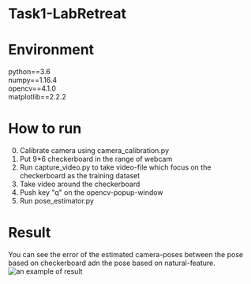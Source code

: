 # Task1-LabRetreat

# Environment 
python==3.6  
numpy==1.16.4  
opencv==4.1.0  
matplotlib==2.2.2  

# How to run
0. Calibrate camera using camera_calibration.py
1. Put 9*6 checkerboard in the range of webcam
2. Run capture_video.py to take video-file which focus on the checkerboard as the training dataset
3. Take video around the checkerboard
4. Push key "q" on the opencv-popup-window
5. Run pose_estimator.py

# Result
You can see the error of the estimated camera-poses between the pose based on checkerboard adn the pose based on natural-feature.
![an example of result](https://github.com/wattai/Task1-LabRetreat/blob/master/task1/result.PNG "result")
